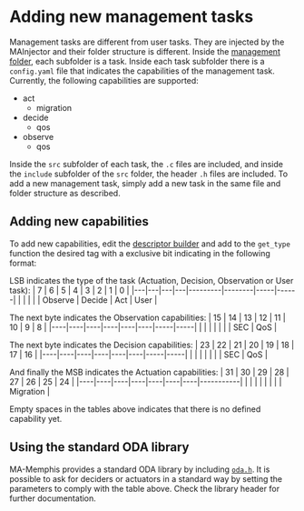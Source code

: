 # Adding new management tasks

Management tasks are different from user tasks.
They are injected by the MAInjector and their folder structure is different.
Inside the [management folder](/management), each subfolder is a task.
Inside each task subfolder there is a `config.yaml` file that indicates the capabilities of the management task.
Currently, the following capabilities are supported:

* act
  * migration
* decide
  * qos
* observe
  * qos

Inside the `src` subfolder of each task, the `.c` files are included, and inside the `include` subfolder of the `src` folder, the header `.h` files are included.
To add a new management task, simply add a new task in the same file and folder structure as described.

## Adding new capabilities

To add new capabilities, edit the [descriptor builder](/modules/descriptor.py) and add to the `get_type` function the desired tag with a exclusive bit indicating in the following format:

LSB indicates the type of the task (Actuation, Decision, Observation or User task):
| 7 | 6 | 5 | 4 | 3       | 2      | 1   | 0    |
|---|---|---|---|---------|--------|-----|------|
|   |   |   |   | Observe | Decide | Act | User |

The next byte indicates the Observation capabilities:
| 15 | 14 | 13 | 12 | 11 | 10 |  9  |  8  |
|----|----|----|----|----|----|-----|-----|
|    |    |    |    |    |    | SEC | QoS |

The next byte indicates the Decision capabilities:
| 23 | 22 | 21 | 20 | 19 | 18 | 17  | 16  |
|----|----|----|----|----|----|-----|-----|
|    |    |    |    |    |    | SEC | QoS |

And finally the MSB indicates the Actuation capabilities:
| 31 | 30 | 29 | 28 | 27 | 26 | 25 | 24        |
|----|----|----|----|----|----|----|-----------|
|    |    |    |    |    |    |    | Migration |

Empty spaces in the tables above indicates that there is no defined capability yet.

## Using the standard ODA library

MA-Memphis provides a standard ODA library by including [`oda.h`](/lib/src/include/oda.h).
It is possible to ask for deciders or actuators in a standard way by setting the parameters to comply with the table above. Check the library header for further documentation.
